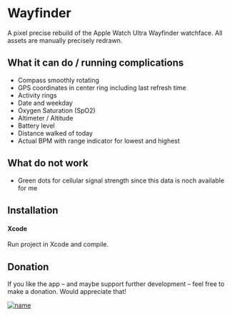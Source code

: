 
# Wayfinder

A pixel precise rebuild of the Apple Watch Ultra Wayfinder watchface. All assets are manually precisely redrawn.




## What it can do / running complications

 - Compass smoothly rotating 
 - GPS coordinates in center ring including last refresh time
 - Activity rings
 - Date and weekday
 - Oxygen Saturation (SpO2)
 - Altimeter / Altitude
 - Battery level
 - Distance walked of today
 - Actual BPM with range indicator for lowest and highest

## What do not work

 - Green dots for cellular signal strength since this data is noch available for me



## Installation

#### Xcode

Run project in Xcode and compile.

## Donation

If you like the app – and maybe support further development – feel free to make a donation. Would appreciate that!




[![name](https://i.ibb.co/fnR0zd1/donate.png)](https://www.paypal.com/donate/?hosted_button_id=XG74YTYPGZRFL)

